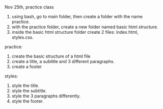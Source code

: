 Nov 25th, practice class

1. using bash, go to main folder, then create a folder with the name practice.
2. with the practice folder, create a new folder named basic html structure.
3. inside the basic html structure folder create 2 files: index.html, styles.css.

practice: 
1. create the basic structure of a html file
2. create a title, a subtitle and 3 different paragraphs.
3. create a footer

styles: 
1. style the title.
2. style the subtitle.
3. style the 3 paragraphs differently.
4. style the footer.